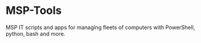 # MSP-Tools
MSP IT scripts and apps for managing fleets of computers with PowerShell, python, bash and more.
